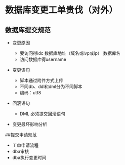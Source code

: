 # 数据库变更工单贵伐（对外）

## 数据库提交规范

- 变更原因
    - 要访问得idc 数据库地址（域名或ivp或ip） 数据库名
    - 访问数据库得username
- 变更语句
    - 脚本通过附件方式上传
    - 不同db、ddl和dml分为不同脚本
    - 编码：utf8
    

- 回滚语句
    - DML 必须提交回滚语句

- 变更最坏影响分析

##提交申请规范
- 工单申请流程
- dba审核
- dba执行变更时间